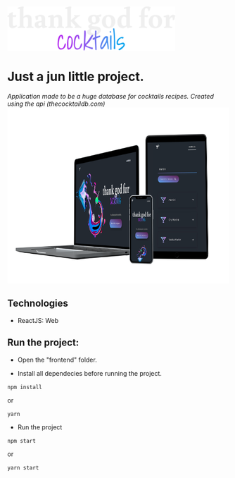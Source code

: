 
<img src="https://raw.githubusercontent.com/Luiz-Pedro/cocktails/master/src/assets/title.png" width="auto" height="100"> 


# Just a jun little project.

*Application made to be a huge database for cocktails recipes. Created using the api (thecocktaildb.com)*
<img src="https://raw.githubusercontent.com/Luiz-Pedro/cocktails/master/src/assets/mockup.png" width="auto" height="400"> 

## Technologies

* ReactJS: Web 

## Run the project:

* Open the "frontend" folder.

* Install all dependecies before running the project.

```
npm install
```
or
```
yarn
```

* Run the project 
```
npm start
```
or
```
yarn start
```
